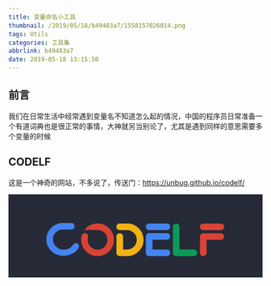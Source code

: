```yaml
---
title: 变量命名小工具
thumbnail: /2019/05/18/b49483a7/1558157026014.png
tags: Utils
categories: 工具集
abbrlink: b49483a7
date: 2019-05-18 13:15:50
---
```


## 前言

我们在日常生活中经常遇到变量名不知道怎么起的情况，中国的程序员日常准备一个有道词典也是很正常的事情，大神就另当别论了，尤其是遇到同样的意思需要多个变量的时候

<!--More-->

## CODELF

这是一个神奇的网站，不多说了，传送门：https://unbug.github.io/codelf/

![1558157026014](变量命名小工具/1558157026014.png)